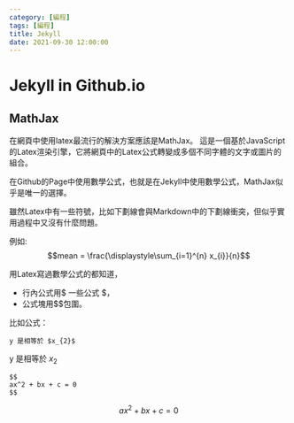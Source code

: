```yaml
---
category: [編程]
tags: [編程]
title: Jekyll
date: 2021-09-30 12:00:00
---
```


# Jekyll in Github.io

## MathJax

在網頁中使用latex最流行的解決方案應該是MathJax。 這是一個基於JavaScript的Latex渲染引擎，它將網頁中的Latex公式轉變成多個不同字體的文字或圖片的組合。

在Github的Page中使用數學公式，也就是在Jekyll中使用數學公式，MathJax似乎是唯一的選擇。

雖然Latex中有一些符號，比如下劃線會與Markdown中的下劃線衝突，但似乎實用過程中又沒有什麼問題。

例如:
$$mean = \frac{\displaystyle\sum_{i=1}^{n} x_{i}}{n}$$


用Latex寫過數學公式的都知道，
 - 行內公式用$ 一些公式 $，
 - 公式塊用$$包圍。
 
 比如公式：

```
y 是相等於 $x_{2}$
```

y 是相等於 $x_{2}$

```
$$
ax^2 + bx + c = 0
$$
```

$$
ax^2 + bx + c = 0
$$
